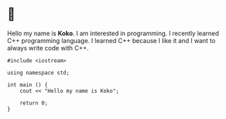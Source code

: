 # 👋 

Hello my name is **Koko**. I am interested in programming. I recently learned C++ programming language. I learned C++ because I like it and I want to always write code with C++.
```
#include <iostream>

using namespace std;

int main () {
    cout << "Hello my name is Koko";
    
    return 0;
}
```

<!---
baguskokow/baguskokow is a ✨ special ✨ repository because its `README.md` (this file) appears on your GitHub profile.
You can click the Preview link to take a look at your changes.
--->
